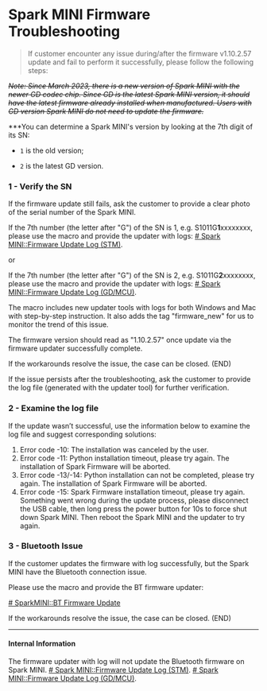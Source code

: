 # Spark MINI Firmware Troubleshooting
> If customer encounter any issue during/after the firmware v1.10.2.57 update and fail to perform it successfully, please follow the following steps:

~~*Note: Since March 2023, there is a new version of Spark MINI with the newer GD codec chip. Since GD is the latest Spark MINI version, it should have the latest firmware already installed when manufactured. Users with GD version Spark MINI do not need to update the firmware.*~~

***You can determine a Spark MINI's version by looking at the 7th digit of its SN: 

- `1` is the  old version; 

- `2` is the latest GD version.


### 1 - Verify the SN
If the firmware update still fails, ask the customer to provide a clear photo of the serial number of the Spark MINI.

If the 7th number (the letter after "G") of the SN is 1, e.g. S1011G**1**xxxxxxxx, please use the macro and provide the updater with logs:
<u># Spark MINI::Firmware Update Log (STM)</u>.

or 

If the 7th number (the letter after "G") of the SN is 2, e.g. S1011G**2**xxxxxxxx, please use the macro and provide the updater with logs:
<u># Spark MINI::Firmware Update Log (GD/MCU)</u>.


The macro includes new updater tools with logs for both Windows and Mac with step-by-step instruction. It also adds the tag "firmware_new" for us to monitor the trend of this issue.

The firmware version should read as "1.10.2.57" once update via the firmware updater successfully complete.

If the workarounds resolve the issue, the case can be closed. (END)

If the issue persists after the troubleshooting, ask the customer to provide the log file (generated with the updater tool) for further verification. 


### 2 - Examine the log file
If the update wasn’t successful, use the information below to examine the log file and suggest corresponding solutions:

1.  Error code -10: 
   The installation was canceled by the user.
2.  Error code -11: 
   Python installation timeout, please try again. The installation of Spark Firmware will be aborted.
3.  Error code -13/-14: 
   Python installation can not be completed, please try again. The installation of Spark Firmware will be aborted.
4.  Error code -15: 
   Spark Firmware installation timeout, please try again. Something went wrong during the update process, please disconnect the USB cable, then long press the power button for 10s to force shut down Spark MINI. Then reboot the Spark MINI and the updater to try again.

### 3 - Bluetooth Issue

If the customer updates the firmware with log successfully, but the Spark MINI have the Bluetooth connection issue.

Please use the macro and provide the BT firmware updater:

<u> # SparkMINI::BT Firmware Update</u>

If the workarounds resolve the issue, the case can be closed. (END)

---
#### Internal Information

The firmware updater with log will not update the Bluetooth firmware on Spark MINI.
<u># Spark MINI::Firmware Update Log (STM)</u>.
<u># Spark MINI::Firmware Update Log (GD/MCU)</u>.

